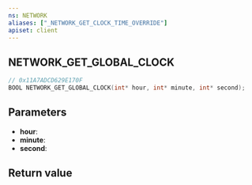 ```yaml
---
ns: NETWORK
aliases: ["_NETWORK_GET_CLOCK_TIME_OVERRIDE"]
apiset: client
---
```

## NETWORK_GET_GLOBAL_CLOCK

```c
// 0x11A7ADCD629E170F
BOOL NETWORK_GET_GLOBAL_CLOCK(int* hour, int* minute, int* second);
```


## Parameters
* **hour**:
* **minute**:
* **second**:

## Return value